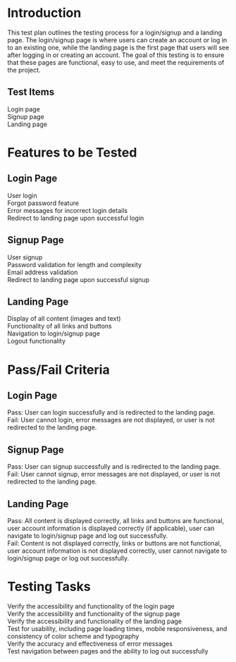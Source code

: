 <h1>Introduction</h1>
This test plan outlines the testing process for a login/signup and a landing page. The login/signup page is where users can create an account or log in to an existing one, while the landing page is the first page that users will see after logging in or creating an account. The goal of this testing is to ensure that these pages are functional, easy to use, and meet the requirements of the project.

<h2>Test Items</h2>
Login page<br>
Signup page<br>
Landing page<br>
<h1>Features to be Tested</h1>
<h2>Login Page</h2>
User login<br>
Forgot password feature<br>
Error messages for incorrect login details<br>
Redirect to landing page upon successful login<br>
<h2>Signup Page</h2>
User signup<br>
Password validation for length and complexity<br>
Email address validation<br>
Redirect to landing page upon successful signup<br>
<h2>Landing Page</h2>
Display of all content (images and text)<br>
Functionality of all links and buttons<br>
Navigation to login/signup page<br>
Logout functionality<br>

<h1>Pass/Fail Criteria</h1>
<h2>Login Page</h2>
Pass: User can login successfully and is redirected to the landing page.<br>
Fail: User cannot login, error messages are not displayed, or user is not redirected to the landing page.<br>
<h2>Signup Page</h2>
Pass: User can signup successfully and is redirected to the landing page.<br>
Fail: User cannot signup, error messages are not displayed, or user is not redirected to the landing page.<br>
<h2>Landing Page</h2>
Pass: All content is displayed correctly, all links and buttons are functional, user account information is displayed correctly (if applicable), user can navigate to login/signup page and log out successfully.<br>
Fail: Content is not displayed correctly, links or buttons are not functional, user account information is not displayed correctly, user cannot navigate to login/signup page or log out successfully.<br>
<h1>Testing Tasks</h1>
Verify the accessibility and functionality of the login page<br>
Verify the accessibility and functionality of the signup page<br>
Verify the accessibility and functionality of the landing page<br>
Test for usability, including page loading times, mobile responsiveness, and consistency of color scheme and typography<br>
Verify the accuracy and effectiveness of error messages<br>
Test navigation between pages and the ability to log out successfully<br>
